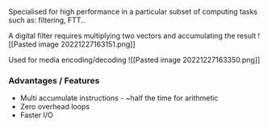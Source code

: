 Specialised for high performance in a particular subset of computing tasks such as:
filtering, FTT..

A digital filter requires multiplying two vectors and accumulating the result
![[Pasted image 20221227163151.png]]

Used for media encoding/decoding
![[Pasted image 20221227163350.png]]


### Advantages / Features
- Multi accumulate instructions - ~half the time for arithmetic
- Zero overhead loops
- Faster I/O